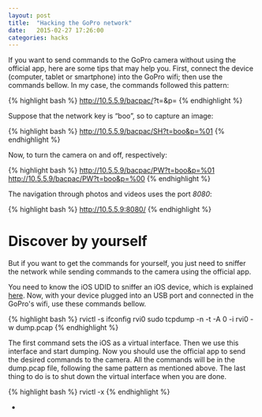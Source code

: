 ```yaml
---
layout: post
title:  "Hacking the GoPro network"
date:   2015-02-27 17:26:00
categories: hacks
---
```

If you want to send commands to the GoPro camera without using the official app,
 here are some tips that may help you. First, connect the device
 (computer, tablet or smartphone) into the GoPro wifi; then use the commands
 bellow. In my case, the commands followed this pattern:

{% highlight bash %}
http://10.5.5.9/bacpac/<command>?t=<key>&p=<command-option>
{% endhighlight %}

Suppose that the network key is “boo”, so to capture an image:

{% highlight bash %}
http://10.5.5.9/bacpac/SH?t=boo&p=%01
{% endhighlight %}

Now, to turn the camera on and off, respectively:

{% highlight bash %}
http://10.5.5.9/bacpac/PW?t=boo&p=%01
http://10.5.5.9/bacpac/PW?t=boo&p=%00
{% endhighlight %}

The navigation through photos and videos uses the port *8080*:

{% highlight bash %}
http://10.5.5.9:8080/
{% endhighlight %}

# Discover by yourself
But if you want to get the commands for yourself, you just need to sniffer
the network while sending commands to the camera using the official
app.

You need to know the iOS UDID to sniffer an iOS device, which is explained
[here](http://whatsmyudid.com).
Now, with your device plugged into an USB port and connected in the GoPro's
wifi, use these commands bellow.

{% highlight bash %}
rvictl -s <UDID>
ifconfig rvi0
sudo tcpdump -n -t -A 0 -i rvi0 -w dump.pcap
{% endhighlight %}

The first command sets the iOS as a virtual interface. Then we use this
interface and start dumping. Now you should use the official app to send
the desired commands to the camera. All the commands will be in the dump.pcap
file, following the same pattern as mentioned above. The last thing to do is
to shut down the virtual interface when you are done.

{% highlight bash %}
rvictl -x <UDID>
{% endhighlight %}

+
